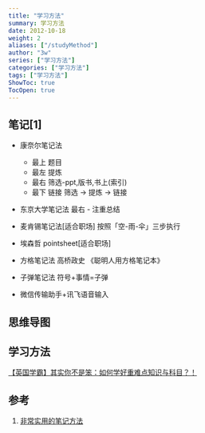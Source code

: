 ```yaml
---
title: "学习方法"
summary: 学习方法
date: 2012-10-18
weight: 2
aliases: ["/studyMethod"]
author: "3w"
series: ["学习方法"]
categories: ["学习方法"]
tags: ["学习方法"]
ShowToc: true
TocOpen: true
---
```


## 笔记[1]
+ 康奈尔笔记法
   - 最上 题目
   - 最左 提炼
   - 最右 筛选-ppt,版书,书上(索引)
   - 最下 链接
  筛选 -> 提炼 -> 链接 
  
+ 东京大学笔记法
  最右 - 注重总结

+ 麦肯锡笔记法[适合职场] 
  按照「空-雨-伞」三步执行

+ 埃森哲 pointsheet[适合职场]  

+ 方格笔记法
  高桥政史 《聪明人用方格笔记本》

+ 子弹笔记法
  符号+事情=子弹  

+ 微信传输助手+讯飞语音输入

## 思维导图

## 学习方法
[【英国学霸】其实你不是笨：如何学好重难点知识与科目？！](https://www.bilibili.com/read/cv19167283)


## 参考
1. [非常实用的笔记方法](https://zhuanlan.zhihu.com/p/498568360)

